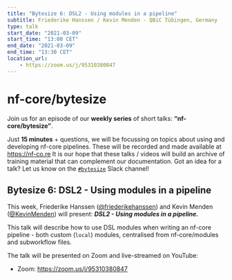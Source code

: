 ```yaml
---
title: "Bytesize 6: DSL2 - Using modules in a pipeline"
subtitle: Friederike Hanssen / Kevin Menden - QBiC Tübingen, Germany
type: talk
start_date: "2021-03-09"
start_time: "13:00 CET"
end_date: "2021-03-09"
end_time: "13:30 CET"
location_url:
    - https://zoom.us/j/95310380847
---
```


# nf-core/bytesize

Join us for an episode of our **weekly series** of short talks: **“nf-core/bytesize”**.

Just **15 minutes** + questions, we will be focussing on topics about using and developing nf-core pipelines.
These will be recorded and made available at <https://nf-co.re>
It is our hope that these talks / videos will build an archive of training material that can complement our documentation. Got an idea for a talk? Let us know on the [`#bytesize`](https://nfcore.slack.com/channels/bytesize) Slack channel!

## Bytesize 6: DSL2 - Using modules in a pipeline

This week, Friederike Hanssen ([@friederikehanssen](http://github.com/friederikehanssen/)) and
Kevin Menden ([@KevinMenden](http://github.com/KevinMenden/))
will present: _**DSL2 - Using modules in a pipeline.**_

This talk will describe how to use DSL modules when writing an nf-core pipeline - both custom
(`local`) modules, centralised from nf-core/modules and subworkflow files.

The talk will be presented on Zoom and live-streamed on YouTube:

* Zoom: <https://zoom.us/j/95310380847>
